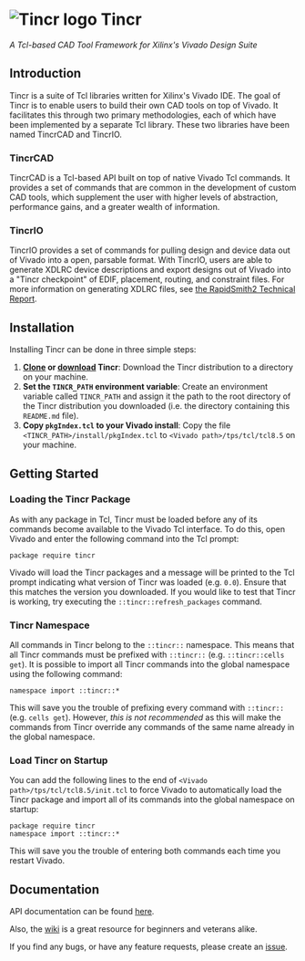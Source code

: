 # ![Tincr logo](http://byuccl.github.io/tincr/logo.png) Tincr
*A Tcl-based CAD Tool Framework for Xilinx's Vivado Design Suite*

## Introduction
Tincr is a suite of Tcl libraries written for Xilinx's Vivado IDE. The goal of Tincr is to enable users to build their own CAD tools on top of Vivado. It facilitates this through two primary methodologies, each of which have been implemented by a separate Tcl library. These two libraries have been named TincrCAD and TincrIO.

### TincrCAD
TincrCAD is a Tcl-based API built on top of native Vivado Tcl commands. It provides a set of commands that are common in the development of custom CAD tools, which supplement the user with higher levels of abstraction, performance gains, and a greater wealth of information.

### TincrIO
TincrIO provides a set of commands for pulling design and device data out of Vivado into a open, parsable format. With TincrIO, users are able to generate XDLRC device descriptions and export designs out of Vivado into a "Tincr checkpoint" of EDIF, placement, routing, and constraint files. For more information on generating XDLRC files, see [the RapidSmith2 Technical Report](https://github.com/byuccl/RapidSmith2/blob/master/docs/TechReport/TechReport.pdf).

## Installation
Installing Tincr can be done in three simple steps:

1. **[Clone](https://github.com/byuccl/tincr/wiki/Clone-Tincr) or [download](https://github.com/byuccl/tincr/archive/master.zip) Tincr**: Download the Tincr distribution to a directory on your machine.
2. **Set the `TINCR_PATH` environment variable**: Create an environment variable called `TINCR_PATH` and assign it the path to the root directory of the Tincr distribution you downloaded (i.e. the directory containing this `README.md` file).
3. **Copy `pkgIndex.tcl` to your Vivado install**: Copy the file `<TINCR_PATH>/install/pkgIndex.tcl` to `<Vivado path>/tps/tcl/tcl8.5` on your machine.

## Getting Started

### Loading the Tincr Package
As with any package in Tcl, Tincr must be loaded before any of its commands become available to the Vivado Tcl interface. To do this, open Vivado and enter the following command into the Tcl prompt:
```
package require tincr
```
Vivado will load the Tincr packages and a message will be printed to the Tcl prompt indicating what version of Tincr was loaded (e.g. `0.0`). Ensure that this matches the version you downloaded. If you would like to test that Tincr is working, try executing the `::tincr::refresh_packages` command.

### Tincr Namespace
All commands in Tincr belong to the `::tincr::` namespace. This means that all Tincr commands must be prefixed with `::tincr::` (e.g. `::tincr::cells get`). It is possible to import all Tincr commands into the global namespace using the following command:
```
namespace import ::tincr::*
```
This will save you the trouble of prefixing every command with `::tincr::` (e.g. `cells get`). However, *this is not recommended* as this will make the commands from Tincr override any commands of the same name already in the global namespace.

### Load Tincr on Startup
You can add the following lines to the end of `<Vivado path>/tps/tcl/tcl8.5/init.tcl` to force Vivado to automatically load the Tincr package and import all of its commands into the global namespace on startup:
```
package require tincr
namespace import ::tincr::*
```
This will save you the trouble of entering both commands each time you restart Vivado.

## Documentation

API documentation can be found [here](http://byuccl.github.io/tincr/).

Also, the [wiki](https://github.com/byuccl/tincr/wiki) is a great resource for beginners and veterans alike.

If you find any bugs, or have any feature requests, please create an [issue](https://github.com/byuccl/tincr/issues).
